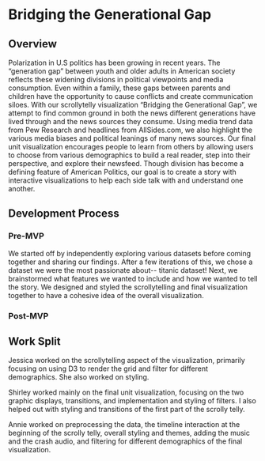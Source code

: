 # Bridging the Generational Gap

## Overview

Polarization in U.S politics has been growing in recent years. The “generation gap” between youth and older adults in American society reflects these widening divisions in political viewpoints and media consumption. Even within a family, these gaps between parents and children have the opportunity to cause conflicts and create communication siloes. With our scrollytelly visualization “Bridging the Generational Gap”, we attempt to find common ground in both the news different generations have lived through and the news sources they consume. Using media trend data from Pew Research and headlines from AllSides.com, we also highlight the various media biases and political leanings of many news sources. Our final unit visualization encourages people to learn from others by allowing users to choose from various demographics to build a real reader, step into their perspective, and explore their newsfeed. Though division has become a defining feature of American Politics, our goal is to create a story with interactive visualizations to help each side talk with and understand one another.

## Development Process

### Pre-MVP
We started off by independently exploring various datasets before coming together and sharing our findings. After a few iterations of this, we chose a dataset we were the most passionate about-- titanic dataset! Next, we brainstormed what features we wanted to include and how we wanted to tell the story. We designed and styled the scrollytelling and final visualization together to have a cohesive idea of the overall visualization. 

### Post-MVP

## Work Split

Jessica worked on the scrollytelling aspect of the visualization, primarily focusing on using D3 to render the grid and filter for different demographics. She also worked on styling.

Shirley worked mainly on the final unit visualization, focusing on the two graphic displays, transitions, and implementation and styling of filters. I also helped out with styling and transitions of the first part of the scrolly telly. 

Annie worked on preprocessing the data, the timeline interaction at the beginning of the scrolly telly, overall styling and themes, adding the music and the crash audio, and filtering for different demographics of the final visualization.


